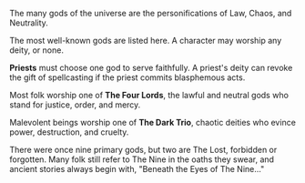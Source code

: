 The many gods of the universe are the personifications of Law, Chaos, and Neutrality.

The most well-known gods are listed here. A character may worship any deity, or none.

**Priests** must choose one god to serve faithfully. A priest's deity can revoke the gift of spellcasting if the priest commits blasphemous acts.

Most folk worship one of **The Four Lords**, the lawful and neutral gods who stand for justice, order, and mercy.

Malevolent beings worship one of **The Dark Trio**, chaotic deities who evince power, destruction, and cruelty.

There were once nine primary gods, but two are The Lost, forbidden or forgotten. Many folk still refer to The Nine in the oaths they swear, and ancient stories always begin with, "Beneath the Eyes of The Nine..."



